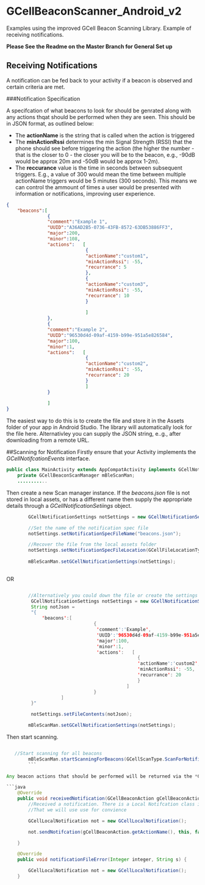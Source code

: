 # GCellBeaconScanner_Android_v2
Examples using the improved GCell Beacon Scanning Library. Example of receiving notifications.

**Please See the Readme on the Master Branch for General Set up**

## Receiving Notifications

A notification can be fed back to your activity if a beacon is observed and certain criteria are met.

###Notification Specification

A specifcation of what beacons to look for should be genrated along with any actions thqat should be performed when they are seen. This should be in JSON format, as outlined below:
* The **actionName** is the string that is called when the action is triggered
* The **minActionRssi** determines the min Signal Strength (RSSI) that the phone should see before triggering the action (the higher the number - that is the closer to 0 - the closer you will be to the beacon, e.g., -90dB would be approx 20m and -50dB would be approx 1-2m). 
* The **reccurance** value is the time in seconds between subsequent triggers. E.g., a value of 300 would mean the time between multiple actionName triggers would be 5 minutes (300 seconds). This means we can control the ammount of times a user would be presented with information or notifications, improving user experience. 

```json
{
    "beacons":[
               {
               "comment":"Example 1",
               "UUID":"A36AD2B5-0736-43FB-8572-63DB53886FF3",
               "major":200,
               "minor":108,
               "actions":   [
                             {
                             "actionName":"custom1",
                             "minActionRssi": -55,
                             "recurrance": 5
                             },
                             {
                             "actionName":"custom3",
                             "minActionRssi": -55,
                             "recurrance": 10
                             }
                             
                             ]
               },
               {
               "comment":"Example 2",
               "UUID":"96530d4d-09af-4159-b99e-951a5e826584",
               "major":100,
               "minor":1,
               "actions":   [
                             {
                             "actionName":"custom2",
                             "minActionRssi": -55,
                             "recurrance": 20
                             }
                             ]
               }
               
               ]
}
```

The easiest way to do this is to create the file and store it in the Assets folder of your app in Android Studio. The library will automatically look for the file here.
Alternativley you can supply the JSON string, e..g., after downloading from a remote URL. 

##Scanning for Notification
Firstly ensure that your Activity implements the *GCellNotifcationEvents* interface.

```java
public class MainActivity extends AppCompatActivity implements GCellNotificationEvents{
    private GCellBeaconScanManager mBleScanMan;
    ...........
```

Then create a new Scan manager instance. If the *beacons.json* file is not stored in local assets, or has a different name then supply the appropriate details through a *GCellNotificationSetiings* object.

```java
        GCellNotificationSettings notSettings = new GCellNotificationSettings();

        //Set the name of the notification spec file
        notSettings.setNotificationSpecFileName("beacons.json");

        //Recover the file from the local assets folder
        notSettings.setNotificationSpecFileLocation(GCellFileLocationTypes.assets);
        
        mBleScanMan.setGCellNotificationSettings(notSettings);
        
```
OR
        
```java

        //Alternatively you could down the file or create the settings locally and send the JSON as a string
         GCellNotificationSettings notSettings = new GCellNotificationSettings();
         String notJson =
         "{
             'beacons':[
                                {
                                 'comment':'Example',
                                 'UUID':'96530d4d-09af-4159-b99e-951a5e826584',
                                 'major':100,
                                 'minor':1,
                                 'actions':   [
                                                {
                                                'actionName':'custom2',
                                                'minActionRssi': -55,
                                                'recurrance': 20
                                                }
                                            ]
                                }
                    ]
         }"

         notSettings.setFileContents(notJson);

        mBleScanMan.setGCellNotificationSettings(notSettings);

```
Then start scanning.
```java

   //Start scanning for all beacons
        mBleScanMan.startScanningForBeacons(GCellScanType.ScanForNotifications);
        ```
        
Any beacon actions that should be performed will be returned via the *GCellNotificationEvents* interface. You can handle this however you want. Here we deliver A local notification using GCellNotification - this is just a convience wrapper around the standard Android Wrapper.

```java
    @Override
    public void receivedNotification(GCellBeaconAction gCellBeaconAction) {
        //Received a notification. There is a Local Notifcation class in the library
        //That we will use use for convience

        GCellLocalNotification not = new GCellLocalNotification();

        not.sendNotifcation(gCellBeaconAction.getActionName(), this, false);

    }

    @Override
    public void notificationFileError(Integer integer, String s) {

        GCellLocalNotification not = new GCellLocalNotification();
    }

```
        
